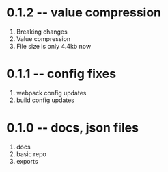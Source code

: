 # 0.1.2 -- value compression

1. Breaking changes
2. Value compression
3. File size is only 4.4kb now

# 0.1.1 -- config fixes

1. webpack config updates
2. build config updates

# 0.1.0 -- docs, json files

1. docs
2. basic repo
3. exports
